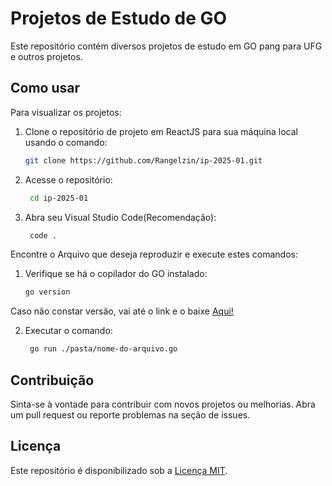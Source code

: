 # Projetos de Estudo de GO 

Este repositório contém diversos projetos de estudo em GO pang para UFG e outros projetos.

## Como usar

Para visualizar os projetos:

1. Clone o repositório de projeto em ReactJS para sua máquina local usando o comando:
   
    ```bash
    git clone https://github.com/Rangelzin/ip-2025-01.git
    ```
    
2. Acesse o repositório:
   
   ```bash
    cd ip-2025-01
    ```
3. Abra seu Visual Studio Code(Recomendação):
   
   ```bash
    code .
   
Encontre o Arquivo que deseja reproduzir e execute estes comandos:

1. Verifique se há o copilador do GO instalado:

    ```bash
    go version

Caso não constar versão, vai até o link e o baixe <a target="_blank" href="https://go.dev/doc/install">Aqui!</a>

2. Executar o comando:
   
   ```bash
    go run ./pasta/nome-do-arquivo.go

## Contribuição

Sinta-se à vontade para contribuir com novos projetos ou melhorias. Abra um pull request ou reporte problemas na seção de issues.

## Licença

Este repositório é disponibilizado sob a [Licença MIT](LICENSE).

